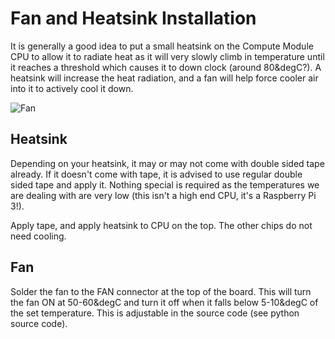 # Fan and Heatsink Installation
It is generally a good idea to put a small heatsink on the Compute Module CPU to allow it to radiate heat as it will very slowly climb in temperature until it reaches a threshold which causes it to down clock (around 80&degC?). A heatsink will increase the heat radiation, and a fan will help force cooler air into it to actively cool it down.

![Fan](https://i.imgur.com/oiyyRez.jpg)

## Heatsink
Depending on your heatsink, it may or may not come with double sided tape already. If it doesn't come with tape, it is advised to use regular double sided tape and apply it. Nothing special is required as the temperatures we are dealing with are very low (this isn't a high end CPU, it's a Raspberry Pi 3!).

Apply tape, and apply heatsink to CPU on the top. The other chips do not need cooling.

## Fan
Solder the fan to the FAN connector at the top of the board. This will turn the fan ON at 50-60&degC and turn it off when it falls below 5-10&degC of the set temperature. This is adjustable in the source code (see python source code).

